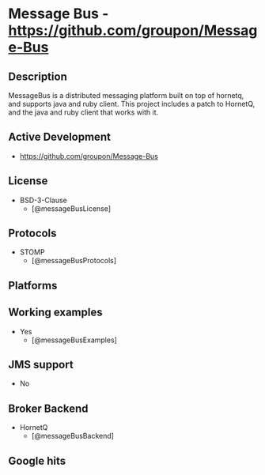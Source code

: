 # Message Bus - https://github.com/groupon/Message-Bus


## Description
MessageBus is a distributed messaging platform built on top of hornetq, and supports java and ruby client. This project includes a patch to HornetQ, and the java and ruby client that works with it.


## Active Development
- https://github.com/groupon/Message-Bus


## License
- BSD-3-Clause
    - [@messageBusLicense]


## Protocols
- STOMP
    - [@messageBusProtocols]


## Platforms


## Working examples
- Yes
    - [@messageBusExamples]


## JMS support
- No


## Broker Backend
- HornetQ
    - [@messageBusBackend]


## Google hits
